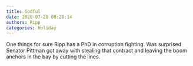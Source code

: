 ```yaml
---
title: Godful
date: 2020-07-28 08:28:14
authors: Ripp
categories: Holiday
---
```


 One things for sure Ripp has a PhD in corruption fighting. Was surprised Senator Pittman got away with stealing that contract and leaving the boom anchors in the bay by cutting the lines.